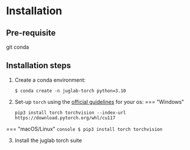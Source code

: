 # Installation


## Pre-requisite

git
conda

## Installation steps


1. Create a conda environment:
    ```console
    $ conda create -n juglab-torch python=3.10 
    ```

2. Set-up `torch` using the 
[official guidelines](https://pytorch.org/get-started/locally/) for your os:
=== "Windows"
    ```console
    pip3 install torch torchvision --index-url https://download.pytorch.org/whl/cu117
    ```
=== "macOS/Linux"
    ```console
    $ pip3 install torch torchvision
    ```

3. Install the juglab torch suite





